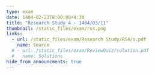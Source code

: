 ```yaml
---
type: exam
date: 1404-02-23T8:00:00+4:30
title: "Research Study 4 - 1404/03/11"
thumbnail: /static_files/exam/rs4.png
links:
  - url: /static_files/exam/Research Study/RS4/s.pdf
    name: Source
  # - url: /static_files/exam/ReviewQuiz/solution.pdf
  #   name: Solutions
hide_from_announcments: true
---
```

